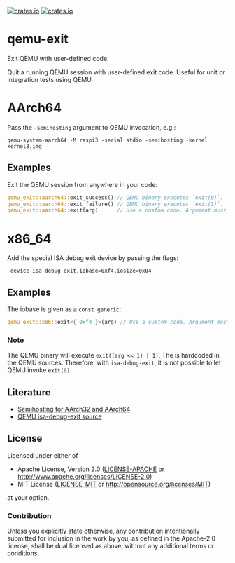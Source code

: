 [![crates.io](https://img.shields.io/crates/d/qemu-exit.svg)](https://crates.io/crates/qemu-exit)
[![crates.io](https://img.shields.io/crates/v/qemu-exit.svg)](https://crates.io/crates/qemu-exit)

# qemu-exit

Exit QEMU with user-defined code.

Quit a running QEMU session with user-defined exit code. Useful for unit or integration tests using
QEMU.

# AArch64

Pass the `-semihosting` argument to QEMU invocation, e.g.:
```
qemu-system-aarch64 -M raspi3 -serial stdio -semihosting -kernel kernel8.img
```

## Examples

Exit the QEMU session from anywhere in your code:
```rust
qemu_exit::aarch64::exit_success() // QEMU binary executes `exit(0)`.
qemu_exit::aarch64::exit_failure() // QEMU binary executes `exit(1)`.
qemu_exit::aarch64::exit(arg)      // Use a custom code. Argument must implement `Into<u64>`.
```

# x86_64

Add the special ISA debug exit device by passing the flags:
```
-device isa-debug-exit,iobase=0xf4,iosize=0x04
```

## Examples

The iobase is given as a `const generic`:
```rust
qemu_exit::x86::exit<{ 0xf4 }>(arg) // Use a custom code. Argument must implement `Into<u32>`.
```

### Note

The QEMU binary will execute `exit((arg << 1) | 1)`. The is hardcoded in the
QEMU sources. Therefore, with `isa-debug-exit`, it is not possible to let QEMU
invoke `exit(0)`.

## Literature

- [Semihosting for AArch32 and AArch64](https://static.docs.arm.com/dui0003/b/semihosting.pdf)
- [QEMU isa-debug-exit source](https://git.qemu.org/?p=qemu.git;a=blob;f=hw/misc/debugexit.c)

## License

Licensed under either of

- Apache License, Version 2.0 ([LICENSE-APACHE](LICENSE-APACHE) or
  http://www.apache.org/licenses/LICENSE-2.0)
- MIT License ([LICENSE-MIT](LICENSE-MIT) or http://opensource.org/licenses/MIT)

at your option.

### Contribution

Unless you explicitly state otherwise, any contribution intentionally submitted for inclusion in the
work by you, as defined in the Apache-2.0 license, shall be dual licensed as above, without any
additional terms or conditions.
